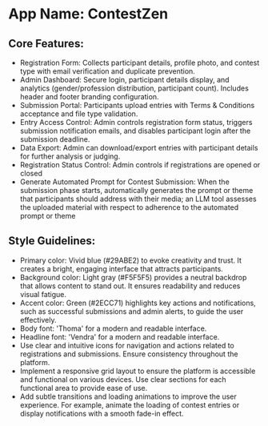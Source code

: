 # **App Name**: ContestZen

## Core Features:

- Registration Form: Collects participant details, profile photo, and contest type with email verification and duplicate prevention.
- Admin Dashboard: Secure login, participant details display, and analytics (gender/profession distribution, participant count). Includes header and footer branding configuration.
- Submission Portal: Participants upload entries with Terms & Conditions acceptance and file type validation.
- Entry Access Control: Admin controls registration form status, triggers submission notification emails, and disables participant login after the submission deadline.
- Data Export: Admin can download/export entries with participant details for further analysis or judging.
- Registration Status Control: Admin controls if registrations are opened or closed
- Generate Automated Prompt for Contest Submission: When the submission phase starts, automatically generates the prompt or theme that participants should address with their media; an LLM tool assesses the uploaded material with respect to adherence to the automated prompt or theme

## Style Guidelines:

- Primary color: Vivid blue (#29ABE2) to evoke creativity and trust. It creates a bright, engaging interface that attracts participants.
- Background color: Light gray (#F5F5F5) provides a neutral backdrop that allows content to stand out. It ensures readability and reduces visual fatigue.
- Accent color: Green (#2ECC71) highlights key actions and notifications, such as successful submissions and admin alerts, to guide the user effectively.
- Body font: 'Thoma' for a modern and readable interface.
- Headline font: 'Vendra' for a modern and readable interface.
- Use clear and intuitive icons for navigation and actions related to registrations and submissions. Ensure consistency throughout the platform.
- Implement a responsive grid layout to ensure the platform is accessible and functional on various devices. Use clear sections for each functional area to provide ease of use.
- Add subtle transitions and loading animations to improve the user experience. For example, animate the loading of contest entries or display notifications with a smooth fade-in effect.